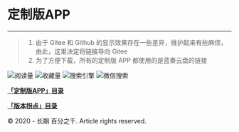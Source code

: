 # 定制版APP

---
 

> 1. 由于 Gitee 和 Github 的显示效果存在一些差异，维护起来有些麻烦，由此，这里决定将链接导向 Gitee
> 2. 为了方便下载，所有的定制版 APP 都使用的是蓝奏云盘的链接 


![阅读量](https://img.shields.io/badge/10%E4%B8%87+-%E9%98%85%E8%AF%BB%E9%87%8F-brightgreen.svg?logo=wechat&style=flat-square) ![收藏量](https://img.shields.io/badge/1.29%E4%B8%87%E6%94%B6%E8%97%8F-%E9%85%B7%E5%AE%89-brightgreen.svg?logo=android&style=flat-square) ![搜索引擎](https://img.shields.io/badge/%E7%99%BE%E5%88%86%E4%B9%8B%E5%8D%83%E5%AE%9A%E5%88%B6%E7%89%88-Search-389CFB.svg?logo=Microsoftbing&style=flat-square) ![微信搜索](https://img.shields.io/badge/%E7%99%BE%E5%88%86%E4%B9%8B%E5%8D%83-%E6%90%9C%E4%B8%80%E6%90%9C-FA5151.svg?logo=wechat&style=flat-square)


[**「定制版APP」目录** ](https://gitee.com/ww3w/dzb/blob/master/dzb.md)

[**「版本拐点」目录** ](https://gitee.com/ww3w/dzb/blob/master/dzb.md)


© 2020 - 长期 百分之千. Article rights reserved.
